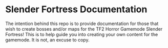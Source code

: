 # Slender Fortress Documentation
The intention behind this repo is to provide documentation for those that wish to create bosses and/or maps for the TF2 Horror Gamemode Slender Fortress! This is to help guide you into creating your own content for the gamemode. It is not, an excuse to copy.

